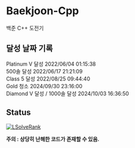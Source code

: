 # Baekjoon-Cpp

백준 C++ 도전기

## 달성 날짜 기록
Platinum V 달성 2022/06/04 01:15:38</br>
500솔 달성      2022/06/17 21:21:09</br>
Class 5 달성    2022/08/25 09:44:40</br>
Gold 청소       2024/09/30 23:16:00</br>
Diamond V 달성 / 1000솔 달성  2024/10/03 16:36:50</br>

## Status
[![LSolveRank](https://github-readme-solvedac-hyp3rflow.vercel.app/api/?handle=lukince)](https://solved.ac/profile/lukince)

**주의 : 상당히 난해한 코드가 존재할 수 있음.**
